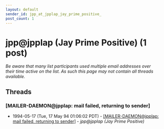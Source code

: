 ```yaml
---
layout: default
sender_id: jpp_at_jpplap_jay_prime_positive_
post_count: 1
---
```


# jpp<span>@</span>jpplap (Jay Prime Positive) (1 post)

_Be aware that many list participants used multiple email addresses over their time active on the list. As such this page may not contain all threads available._

## Threads

### [MAILER-DAEMON@jpplap: mail failed, returning to sender]
+ 1994-05-17 (Tue, 17 May 94 01:06:02 PDT) - [[MAILER-DAEMON@jpplap: mail failed, returning to sender]](/archive/1994/05/d51a83e6be16acbdad550a8fb254b2ad1cd5b58510acfa7aff96d4b6a13f8ddd) - _jpp@jpplap (Jay Prime Positive)_

